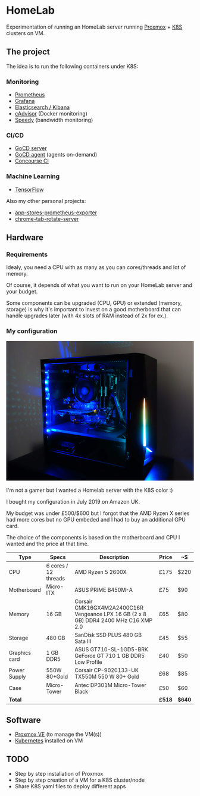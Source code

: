 # HomeLab

Experimentation of running an HomeLab server running [Proxmox][proxmox-website] + [K8S][k8s-website] clusters on VM.

## The project

The idea is to run the following containers under K8S:

### Monitoring

* [Prometheus][prometheus-website]
* [Grafana][grafana-website]
* [Elasticsearch / Kibana][elasticsearch-website]
* [cAdvisor][cadvisor-github] (Docker monitoring)
* [Speedy][speedy-github] (bandwidth monitoring)

### CI/CD

* [GoCD server][gocd-website]
* [GoCD agent][gocd-website] (agents on-demand)
* [Concourse CI][concourse-ci-website]

### Machine Learning

* [TensorFlow][tensorflow-dockerhub]

Also my other personal projects:

* [app-stores-prometheus-exporter][app-stores-prometheus-exporter-github]
* [chrome-tab-rotate-server][chrome-tab-rotate-server-github]

## Hardware

### Requirements

Idealy, you need a CPU with as many as you can cores/threads and lot of memory.

Of course, it depends of what you want to run on your HomeLab server and your budget.

Some components can be upgraded (CPU, GPU) or extended (memory, storage) is why it's important to invest on a good motherboard that can handle upgrades later (with 4x slots of RAM instead of 2x for ex.).

### My configuration

![Homelab Server Timoa][homelab-timoa-img]

I'm not a gamer but I wanted a Homelab server with the K8S color :)

I bought my configuration in July 2019 on Amazon UK.

My budget was under £500/$600 but I forgot that the AMD Ryzen X series had more cores but no GPU embeded and I had to buy an additional GPU card.

The choice of the components is based on the motherboard and CPU I wanted and the price at that time.

| Type | Specs | Description | Price | ~$ |
|---|---|---|---|---|
| CPU | 6 cores / 12 threads | AMD Ryzen 5 2600X | £175 | $220 |
| Motherboard | Micro-ITX | ASUS PRIME B450M-A | £75 | $90 |
| Memory | 16 GB | Corsair CMK16GX4M2A2400C16R Vengeance LPX 16 GB (2 x 8 GB) DDR4 2400 MHz C16 XMP 2.0 | £65 | $80|
| Storage | 480 GB | SanDisk SSD PLUS 480 GB Sata III | £45 | $55 |
| Graphics card | 1 GB DDR5 | ASUS GT710-SL-1GD5-BRK GeForce GT 710 1 GB DDR5 Low Profile | £40 | $50 |
| Power Supply | 550W 80+Gold | Corsair CP-9020133-UK TX550M 550 W 80+ Gold  | £68 | $85 |
| Case | Micro-Tower | Antec DP301M Micro-Tower Black | £50 | $60 |
| **Total** | | | **£518** | **$640** |

## Software

* [Proxmox VE][proxmox-website] (to manage the VM(s))
* [Kubernetes][k8s-website] installed on VM

## TODO

* Step by step installation of Proxmox
* Step by step creation of a VM for a K8S cluster/node
* Share K8S yaml files to deploy different apps

[homelab-timoa-img]: /docs/img/homelab-server-timoa.jpg
[prometheus-website]: https://prometheus.io/
[grafana-website]: https://grafana.com/grafana
[elasticsearch-website]: https://www.elastic.co/products/elastic-stack
[cadvisor-github]: https://github.com/google/cadvisor
[speedy-github]: https://github.com/stefanwalther/speedy
[gocd-website]: https://www.gocd.org/
[concourse-ci-website]: https://concourse-ci.org/
[proxmox-website]: https://www.proxmox.com/en/proxmox-ve
[k8s-website]: https://kubernetes.io/
[tensorflow-website]: https://www.tensorflow.org/
[tensorflow-dockerhub]: https://hub.docker.com/r/tensorflow/tensorflow/
[chrome-tab-rotate-server-github]: https://github.com/timoa/chrome-tab-rotate-server
[app-stores-prometheus-exporter-github]: https://github.com/timoa/app-stores-prometheus-exporter
